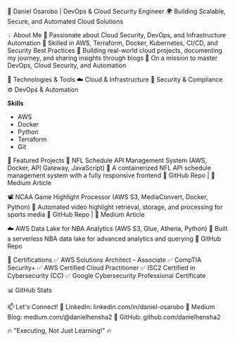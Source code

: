 
🚀 Daniel Osarobo | DevOps & Cloud Security Engineer
🌍 Building Scalable, Secure, and Automated Cloud Solutions


💡 About Me
🔹 Passionate about Cloud Security, DevOps, and Infrastructure Automation
🔹 Skilled in AWS, Terraform, Docker, Kubernetes, CI/CD, and Security Best Practices
🔹 Building real-world cloud projects, documenting my journey, and sharing insights through blogs
🔹 On a mission to master DevOps, Cloud Security, and Automation

🔨 Technologies & Tools
☁️ Cloud & Infrastructure
🔐 Security & Compliance
⚙️ DevOps & Automation

**Skills**
*   AWS 
*   Docker
*   Python
*   Terraform
*   Git


📌 Featured Projects
🚀 NFL Schedule API Management System (AWS, Docker, API Gateway, JavaScript)
📌 A containerized NFL API schedule management system with a fully responsive frontend
🔗 GitHub Repo | 🔗 Medium Article

📽️ NCAA Game Highlight Processor (AWS S3, MediaConvert, Docker, Python)
📌 Automated video highlight retrieval, storage, and processing for sports media
🔗 GitHub Repo | 🔗 Medium Article

☁️ AWS Data Lake for NBA Analytics (AWS S3, Glue, Athena, Python)
📌 Built a serverless NBA data lake for advanced analytics and querying
🔗 GitHub Repo

📜 Certifications
✅ AWS Solutions Architect - Associate
✅ CompTIA Security+
✅ AWS Certified Cloud Practitioner
✅ ISC2 Certified in Cybersecurity (CC)
✅ Google Cybersecurity Professional Certificate

📊 GitHub Stats


📫 Let's Connect!
📌 LinkedIn: linkedin.com/in/daniel-osarobo
📌 Medium Blog: medium.com/@danielhensha2
📌 GitHub: github.com/danielhensha2

🔥 "Executing, Not Just Learning!" 🔥

